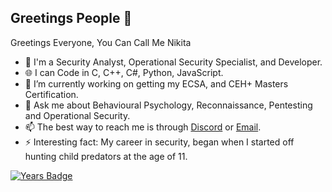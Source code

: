 
 ## Greetings People 👋
 Greetings Everyone, You Can Call Me Nikita
- 🔭 I'm a Security Analyst, Operational Security Specialist, and Developer.
- 🌐 I can Code in C, C++, C#, Python, JavaScript.
- 🌱 I’m currently working on getting my ECSA, and CEH+ Masters Certification.
- 💬 Ask me about Behavioural Psychology, Reconnaissance, Pentesting and Operational Security.
- 📫 The best way to reach me is through [Discord](https://discord.gg/XhTFwBpm) or [Email](mailto://therealrussianspy@protonmail.com).
- ⚡ Interesting fact: My career in security, began when I started off hunting child predators at the age of 11.

[![Years Badge](https://badges.pufler.dev/years/FueledAmp)](https://badges.pufler.dev)
